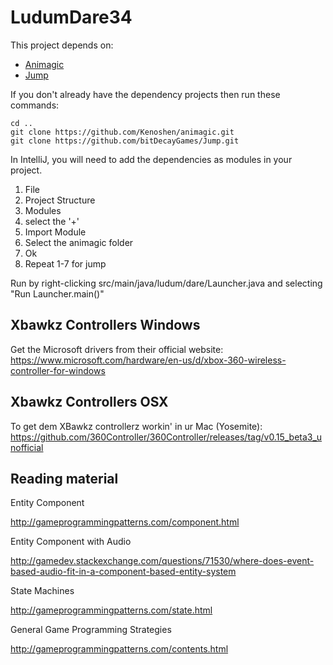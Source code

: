 # LudumDare34

This project depends on:
 - [Animagic](https://github.com/Kenoshen/animagic)
 - [Jump](https://github.com/bitDecayGames/Jump)


If you don't already have the dependency projects then run these commands:
```
cd ..
git clone https://github.com/Kenoshen/animagic.git
git clone https://github.com/bitDecayGames/Jump.git
```

In IntelliJ, you will need to add the dependencies as modules in your project.
1. File
2. Project Structure
3. Modules
4. select the '+'
5. Import Module
6. Select the animagic folder
7. Ok
8. Repeat 1-7 for jump

Run by right-clicking src/main/java/ludum/dare/Launcher.java and selecting "Run Launcher.main()"


## Xbawkz Controllers Windows

Get the Microsoft drivers from their official website:
https://www.microsoft.com/hardware/en-us/d/xbox-360-wireless-controller-for-windows

## Xbawkz Controllers OSX

To get dem XBawkz controllerz workin' in ur Mac (Yosemite): https://github.com/360Controller/360Controller/releases/tag/v0.15_beta3_unofficial

## Reading material

Entity Component

http://gameprogrammingpatterns.com/component.html

Entity Component with Audio

http://gamedev.stackexchange.com/questions/71530/where-does-event-based-audio-fit-in-a-component-based-entity-system

State Machines

http://gameprogrammingpatterns.com/state.html

General Game Programming Strategies

http://gameprogrammingpatterns.com/contents.html
